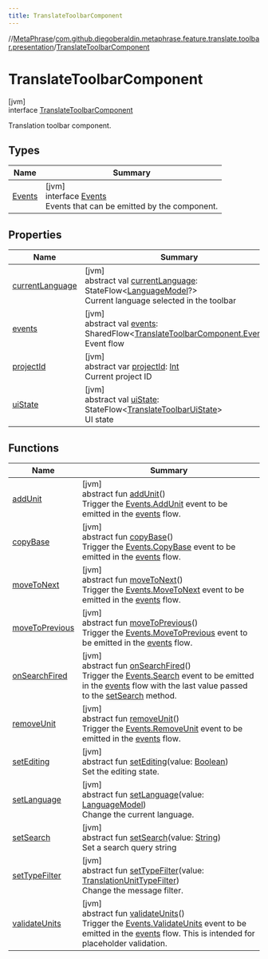 ```yaml
---
title: TranslateToolbarComponent
---
```

//[MetaPhrase](../../../index.html)/[com.github.diegoberaldin.metaphrase.feature.translate.toolbar.presentation](../index.html)/[TranslateToolbarComponent](index.html)



# TranslateToolbarComponent



[jvm]\
interface [TranslateToolbarComponent](index.html)

Translation toolbar component.



## Types


| Name | Summary |
|---|---|
| [Events](-events/index.html) | [jvm]<br>interface [Events](-events/index.html)<br>Events that can be emitted by the component. |


## Properties


| Name | Summary |
|---|---|
| [currentLanguage](current-language.html) | [jvm]<br>abstract val [currentLanguage](current-language.html): StateFlow&lt;[LanguageModel](../../com.github.diegoberaldin.metaphrase.domain.language.data/-language-model/index.html)?&gt;<br>Current language selected in the toolbar |
| [events](events.html) | [jvm]<br>abstract val [events](events.html): SharedFlow&lt;[TranslateToolbarComponent.Events](-events/index.html)&gt;<br>Event flow |
| [projectId](project-id.html) | [jvm]<br>abstract var [projectId](project-id.html): [Int](https://kotlinlang.org/api/latest/jvm/stdlib/kotlin/-int/index.html)<br>Current project ID |
| [uiState](ui-state.html) | [jvm]<br>abstract val [uiState](ui-state.html): StateFlow&lt;[TranslateToolbarUiState](../-translate-toolbar-ui-state/index.html)&gt;<br>UI state |


## Functions


| Name | Summary |
|---|---|
| [addUnit](add-unit.html) | [jvm]<br>abstract fun [addUnit](add-unit.html)()<br>Trigger the [Events.AddUnit](-events/-add-unit/index.html) event to be emitted in the [events](events.html) flow. |
| [copyBase](copy-base.html) | [jvm]<br>abstract fun [copyBase](copy-base.html)()<br>Trigger the [Events.CopyBase](-events/-copy-base/index.html) event to be emitted in the [events](events.html) flow. |
| [moveToNext](move-to-next.html) | [jvm]<br>abstract fun [moveToNext](move-to-next.html)()<br>Trigger the [Events.MoveToNext](-events/-move-to-next/index.html) event to be emitted in the [events](events.html) flow. |
| [moveToPrevious](move-to-previous.html) | [jvm]<br>abstract fun [moveToPrevious](move-to-previous.html)()<br>Trigger the [Events.MoveToPrevious](-events/-move-to-previous/index.html) event to be emitted in the [events](events.html) flow. |
| [onSearchFired](on-search-fired.html) | [jvm]<br>abstract fun [onSearchFired](on-search-fired.html)()<br>Trigger the [Events.Search](-events/-search/index.html) event to be emitted in the [events](events.html) flow with the last value passed to the [setSearch](set-search.html) method. |
| [removeUnit](remove-unit.html) | [jvm]<br>abstract fun [removeUnit](remove-unit.html)()<br>Trigger the [Events.RemoveUnit](-events/-remove-unit/index.html) event to be emitted in the [events](events.html) flow. |
| [setEditing](set-editing.html) | [jvm]<br>abstract fun [setEditing](set-editing.html)(value: [Boolean](https://kotlinlang.org/api/latest/jvm/stdlib/kotlin/-boolean/index.html))<br>Set the editing state. |
| [setLanguage](set-language.html) | [jvm]<br>abstract fun [setLanguage](set-language.html)(value: [LanguageModel](../../com.github.diegoberaldin.metaphrase.domain.language.data/-language-model/index.html))<br>Change the current language. |
| [setSearch](set-search.html) | [jvm]<br>abstract fun [setSearch](set-search.html)(value: [String](https://kotlinlang.org/api/latest/jvm/stdlib/kotlin/-string/index.html))<br>Set a search query string |
| [setTypeFilter](set-type-filter.html) | [jvm]<br>abstract fun [setTypeFilter](set-type-filter.html)(value: [TranslationUnitTypeFilter](../../com.github.diegoberaldin.metaphrase.domain.project.data/-translation-unit-type-filter/index.html))<br>Change the message filter. |
| [validateUnits](validate-units.html) | [jvm]<br>abstract fun [validateUnits](validate-units.html)()<br>Trigger the [Events.ValidateUnits](-events/-validate-units/index.html) event to be emitted in the [events](events.html) flow. This is intended for placeholder validation. |

